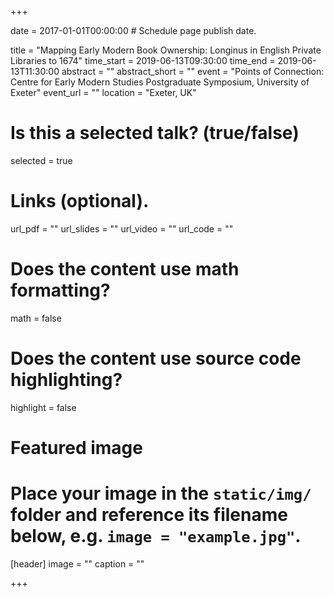 +++

date = 2017-01-01T00:00:00  # Schedule page publish date.

title = "Mapping Early Modern Book Ownership: Longinus in English Private Libraries to 1674"
time_start = 2019-06-13T09:30:00
time_end = 2019-06-13T11:30:00
abstract = ""
abstract_short = ""
event = "Points of Connection: Centre for Early Modern Studies Postgraduate Symposium, University of Exeter"
event_url = ""
location = "Exeter, UK"

# Is this a selected talk? (true/false)
selected = true

# Links (optional).
url_pdf = ""
url_slides = ""
url_video = ""
url_code = ""

# Does the content use math formatting?
math = false

# Does the content use source code highlighting?
highlight = false

# Featured image
# Place your image in the `static/img/` folder and reference its filename below, e.g. `image = "example.jpg"`.
[header]
image = ""
caption = ""

+++
